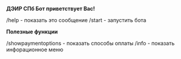 **ДЭИР СПб Бот приветствует Вас!**

/help - показать это сообщение
/start - запустить бота

**Полезные функции**

/showpaymentoptions - показать способы оплаты
/info - показать инфорационное меню
